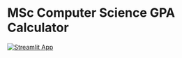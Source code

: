 # MSc Computer Science GPA Calculator

[![Streamlit App](https://static.streamlit.io/badges/streamlit_badge_black_white.svg)](https://<your-custom-subdomain>.streamlit.app)
